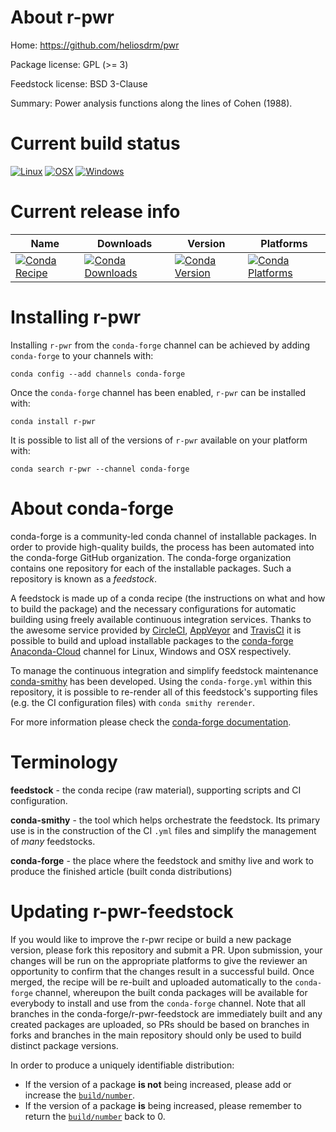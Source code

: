 About r-pwr
===========

Home: https://github.com/heliosdrm/pwr

Package license: GPL (>= 3)

Feedstock license: BSD 3-Clause

Summary: Power analysis functions along the lines of Cohen (1988).



Current build status
====================

[![Linux](https://img.shields.io/circleci/project/github/conda-forge/r-pwr-feedstock/master.svg?label=Linux)](https://circleci.com/gh/conda-forge/r-pwr-feedstock)
[![OSX](https://img.shields.io/travis/conda-forge/r-pwr-feedstock/master.svg?label=macOS)](https://travis-ci.org/conda-forge/r-pwr-feedstock)
[![Windows](https://img.shields.io/appveyor/ci/conda-forge/r-pwr-feedstock/master.svg?label=Windows)](https://ci.appveyor.com/project/conda-forge/r-pwr-feedstock/branch/master)

Current release info
====================

| Name | Downloads | Version | Platforms |
| --- | --- | --- | --- |
| [![Conda Recipe](https://img.shields.io/badge/recipe-r--pwr-green.svg)](https://anaconda.org/conda-forge/r-pwr) | [![Conda Downloads](https://img.shields.io/conda/dn/conda-forge/r-pwr.svg)](https://anaconda.org/conda-forge/r-pwr) | [![Conda Version](https://img.shields.io/conda/vn/conda-forge/r-pwr.svg)](https://anaconda.org/conda-forge/r-pwr) | [![Conda Platforms](https://img.shields.io/conda/pn/conda-forge/r-pwr.svg)](https://anaconda.org/conda-forge/r-pwr) |

Installing r-pwr
================

Installing `r-pwr` from the `conda-forge` channel can be achieved by adding `conda-forge` to your channels with:

```
conda config --add channels conda-forge
```

Once the `conda-forge` channel has been enabled, `r-pwr` can be installed with:

```
conda install r-pwr
```

It is possible to list all of the versions of `r-pwr` available on your platform with:

```
conda search r-pwr --channel conda-forge
```


About conda-forge
=================

conda-forge is a community-led conda channel of installable packages.
In order to provide high-quality builds, the process has been automated into the
conda-forge GitHub organization. The conda-forge organization contains one repository
for each of the installable packages. Such a repository is known as a *feedstock*.

A feedstock is made up of a conda recipe (the instructions on what and how to build
the package) and the necessary configurations for automatic building using freely
available continuous integration services. Thanks to the awesome service provided by
[CircleCI](https://circleci.com/), [AppVeyor](https://www.appveyor.com/)
and [TravisCI](https://travis-ci.org/) it is possible to build and upload installable
packages to the [conda-forge](https://anaconda.org/conda-forge)
[Anaconda-Cloud](https://anaconda.org/) channel for Linux, Windows and OSX respectively.

To manage the continuous integration and simplify feedstock maintenance
[conda-smithy](https://github.com/conda-forge/conda-smithy) has been developed.
Using the ``conda-forge.yml`` within this repository, it is possible to re-render all of
this feedstock's supporting files (e.g. the CI configuration files) with ``conda smithy rerender``.

For more information please check the [conda-forge documentation](https://conda-forge.org/docs/).

Terminology
===========

**feedstock** - the conda recipe (raw material), supporting scripts and CI configuration.

**conda-smithy** - the tool which helps orchestrate the feedstock.
                   Its primary use is in the construction of the CI ``.yml`` files
                   and simplify the management of *many* feedstocks.

**conda-forge** - the place where the feedstock and smithy live and work to
                  produce the finished article (built conda distributions)


Updating r-pwr-feedstock
========================

If you would like to improve the r-pwr recipe or build a new
package version, please fork this repository and submit a PR. Upon submission,
your changes will be run on the appropriate platforms to give the reviewer an
opportunity to confirm that the changes result in a successful build. Once
merged, the recipe will be re-built and uploaded automatically to the
`conda-forge` channel, whereupon the built conda packages will be available for
everybody to install and use from the `conda-forge` channel.
Note that all branches in the conda-forge/r-pwr-feedstock are
immediately built and any created packages are uploaded, so PRs should be based
on branches in forks and branches in the main repository should only be used to
build distinct package versions.

In order to produce a uniquely identifiable distribution:
 * If the version of a package **is not** being increased, please add or increase
   the [``build/number``](https://conda.io/docs/user-guide/tasks/build-packages/define-metadata.html#build-number-and-string).
 * If the version of a package **is** being increased, please remember to return
   the [``build/number``](https://conda.io/docs/user-guide/tasks/build-packages/define-metadata.html#build-number-and-string)
   back to 0.
